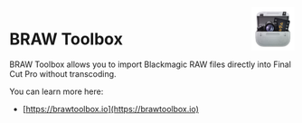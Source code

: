 <img src="https://github.com/latenitefilms/BRAWToolbox/raw/main/docs/static/logo.png" align="right" width="15%" height="15%" />

# BRAW Toolbox

BRAW Toolbox allows you to import Blackmagic RAW files directly into Final Cut Pro without transcoding.

You can learn more here:

- [https://brawtoolbox.io](https://brawtoolbox.io)
